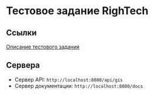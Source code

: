 # Тестовое задание RighTech

## Ссылки

[Описание тестового задания](/docs/Description.md)

## Сервера

* Сервер API: `http://localhost:8080/api/gis`
* Сервер документации: `http://localhost:8080/docs`
